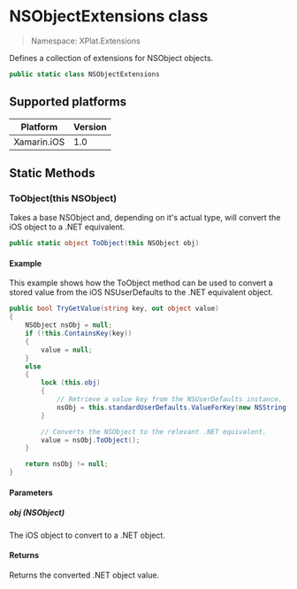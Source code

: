 # NSObjectExtensions class

> Namespace: XPlat.Extensions

Defines a collection of extensions for NSObject objects.

```csharp
public static class NSObjectExtensions
```

## Supported platforms

| Platform | Version |
| --- | --- |
| Xamarin.iOS  | 1.0 |

## Static Methods

### ToObject(this NSObject)

Takes a base NSObject and, depending on it's actual type, will convert the iOS object to a .NET equivalent.

```csharp
public static object ToObject(this NSObject obj)
```

#### Example

This example shows how the ToObject method can be used to convert a stored value from the iOS NSUserDefaults to the .NET equivalent object.

```csharp
public bool TryGetValue(string key, out object value)
{
    NSObject nsObj = null;
    if (!this.ContainsKey(key))
    {
        value = null;
    }
    else
    {
        lock (this.obj)
        {
            // Retrieve a value key from the NSUserDefaults instance.
            nsObj = this.standardUserDefaults.ValueForKey(new NSString(key));
        }

        // Converts the NSObject to the relevant .NET equivalent.
        value = nsObj.ToObject();
    }

    return nsObj != null;
}
```

#### Parameters
##### obj (NSObject)
The iOS object to convert to a .NET object.

#### Returns
Returns the converted .NET object value.